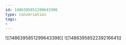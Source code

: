 ```yaml
---
id: 1486395851299643398
type: conversation
tags:
- 
---
```

![[1486395851299643398]]
![[1486395852239216641]]

